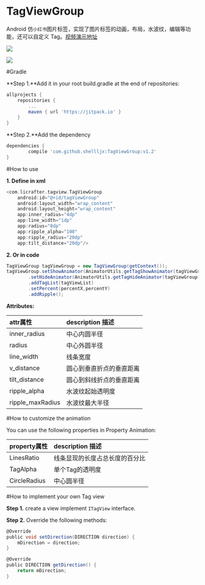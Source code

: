 # TagViewGroup
Android 仿`小红书`图片标签，实现了图片标签的动画，布局，水波纹，编辑等功能，还可以自定义 Tag。[视频演示地址](http://7vzpfd.com1.z0.glb.clouddn.com/shamuMMB29Klijx12252016215920.mp4)

[![](https://jitpack.io/v/shellljx/TagViewGroup.svg)](https://jitpack.io/#shellljx/TagViewGroup)

![](http://7vzpfd.com1.z0.glb.clouddn.com/ezgif.com-dc9f221590.gif)

#Gradle

**Step 1.**Add it in your root build.gradle at the end of repositories:
```groovy
allprojects {
	repositories {
		...
		maven { url 'https://jitpack.io' }
	}
}
```

**Step 2.**Add the dependency
```groovy
dependencies {
	    compile 'com.github.shellljx:TagViewGroup:v1.2'
}
```

#How to use

**1. Define in xml**
```groovy
<com.licrafter.tagview.TagViewGroup
    android:id="@+id/tagViewGroup"
    android:layout_width="wrap_content"
    android:layout_height="wrap_content"
    app:inner_radius="4dp"
    app:line_width="1dp"
    app:radius="8dp"
    app:ripple_alpha="100"
    app:ripple_radius="20dp"
    app:tilt_distance="20dp"/>
```

**2. Or in code**
```groovy
TagViewGroup tagViewGroup = new TagViewGroup(getContext());
tagViewGroup.setShowAnimator(AnimatorUtils.getTagShowAnimator(tagViewGroup))
        .setHideAnimator(AnimatorUtils.getTagHideAnimator(tagViewGroup))
        .addTagList(tagViewList)
        .setPercent(percentX,percentY)
        .addRipple();
```

**Attributes:**

|attr属性|description 描述|
|:---|:---|
|inner_radius|中心内圆半径|
|radius|中心外圆半径|
|line_width|线条宽度|
|v_distance|圆心到垂直折点的垂直距离|
|tilt_distance|圆心到斜线折点的垂直距离|
|ripple_alpha|水波纹起始透明度|
|ripple_maxRadius|水波纹最大半径|

#How to customize the animation

You can use the following properties in Property Animation:

|property属性|description 描述|
|:---|:---|
|LinesRatio|线条显现的长度占总长度的百分比|
|TagAlpha|单个Tag的透明度|
|CircleRadius|中心圆半径|

#How to implement your own Tag view

**Step 1.** create a view implement `ITagView` interface.

**Step 2.** Override the following methods:

```groovy
@Override
public void setDirection(DIRECTION direction) {
    mDirection = direction;
}

@Override
public DIRECTION getDirection() {
    return mDirection;
}
```
